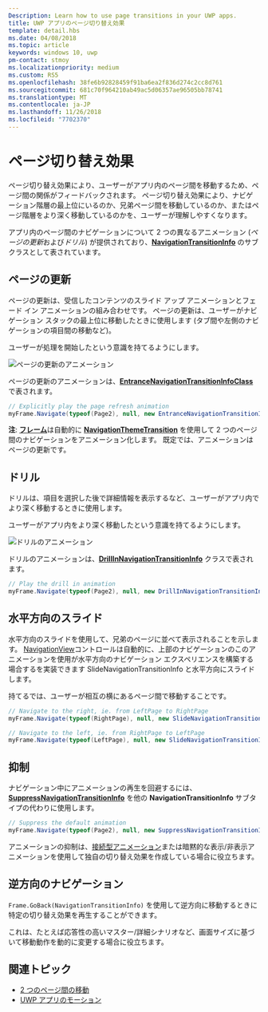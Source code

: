 ```yaml
---
Description: Learn how to use page transitions in your UWP apps.
title: UWP アプリのページ切り替え効果
template: detail.hbs
ms.date: 04/08/2018
ms.topic: article
keywords: windows 10, uwp
pm-contact: stmoy
ms.localizationpriority: medium
ms.custom: RS5
ms.openlocfilehash: 38fe6b92828459f91ba6ea2f836d274c2cc8d761
ms.sourcegitcommit: 681c70f964210ab49ac5d06357ae96505bb78741
ms.translationtype: MT
ms.contentlocale: ja-JP
ms.lasthandoff: 11/26/2018
ms.locfileid: "7702370"
---
```

# <a name="page-transitions"></a>ページ切り替え効果

ページ切り替え効果により、ユーザーがアプリ内のページ間を移動するため、ページ間の関係がフィードバックされます。 ページ切り替え効果により、ナビゲーション階層の最上位にいるのか、兄弟ページ間を移動しているのか、またはページ階層をより深く移動しているのかを、ユーザーが理解しやすくなります。

アプリ内のページ間のナビゲーションについて 2 つの異なるアニメーション (*ページの更新*および*ドリル*) が提供されており、[**NavigationTransitionInfo**](https://docs.microsoft.com/uwp/api/windows.ui.xaml.media.animation.navigationtransitioninfo) のサブクラスとして表されています。

## <a name="page-refresh"></a>ページの更新

ページの更新は、受信したコンテンツのスライド アップ アニメーションとフェード イン アニメーションの組み合わせです。 ページの更新は、ユーザーがナビゲーション スタックの最上位に移動したときに使用します (タブ間や左側のナビゲーションの項目間の移動など)。

ユーザーが処理を開始したという意識を持てるようにします。

![ページの更新のアニメーション](images/page-refresh.gif)

ページの更新のアニメーションは、[**EntranceNavigationTransitionInfoClass**](https://docs.microsoft.com/uwp/api/windows.ui.xaml.media.animation.entrancenavigationtransitioninfo) で表されます。

```csharp
// Explicitly play the page refresh animation
myFrame.Navigate(typeof(Page2), null, new EntranceNavigationTransitionInfo());

```

**注**: [**フレーム**](https://docs.microsoft.com/uwp/api/windows.ui.xaml.controls.frame)は自動的に [**NavigationThemeTransition**](https://docs.microsoft.com/uwp/api/windows.ui.xaml.media.animation.navigationthemetransition) を使用して 2 つのページ間のナビゲーションをアニメーション化します。 既定では、アニメーションはページの更新です。

## <a name="drill"></a>ドリル

ドリルは、項目を選択した後で詳細情報を表示するなど、ユーザーがアプリ内でより深く移動するときに使用します。

ユーザーがアプリ内をより深く移動したという意識を持てるようにします。

![ドリルのアニメーション](images/drill.gif)

ドリルのアニメーションは、[**DrillInNavigationTransitionInfo**](https://docs.microsoft.com/uwp/api/windows.ui.xaml.media.animation.drillinnavigationtransitioninfo) クラスで表されます。

```csharp
// Play the drill in animation
myFrame.Navigate(typeof(Page2), null, new DrillInNavigationTransitionInfo());
```

## <a name="horizontal-slide"></a>水平方向のスライド

水平方向のスライドを使用して、兄弟のページに並べて表示されることを示します。 [NavigationView](../controls-and-patterns/navigationview.md)コントロールは自動的に、上部のナビゲーションのこのアニメーションを使用が水平方向のナビゲーション エクスペリエンスを構築する場合するを実装できます SlideNavigationTransitionInfo と水平方向にスライドします。

持てるでは、ユーザーが相互の横にあるページ間で移動することです。 

```csharp
// Navigate to the right, ie. from LeftPage to RightPage
myFrame.Navigate(typeof(RightPage), null, new SlideNavigationTransitionInfo() { SlideNavigationTransitionEffect.FromRight } );

// Navigate to the left, ie. from RightPage to LeftPage
myFrame.Navigate(typeof(LeftPage), null, new SlideNavigationTransitionInfo() { SlideNavigationTransitionEffect.FromLeft } );
```

## <a name="suppress"></a>抑制

ナビゲーション中にアニメーションの再生を回避するには、[**SuppressNavigationTransitionInfo**](https://docs.microsoft.com/uwp/api/windows.ui.xaml.media.animation.suppressnavigationtransitioninfo) を他の **NavigationTransitionInfo** サブタイプの代わりに使用します。

```csharp
// Suppress the default animation
myFrame.Navigate(typeof(Page2), null, new SuppressNavigationTransitionInfo());
```

アニメーションの抑制は、[接続型アニメーション](connected-animation.md)または暗黙的な表示/非表示アニメーションを使用して独自の切り替え効果を作成している場合に役立ちます。

## <a name="backwards-navigation"></a>逆方向のナビゲーション

`Frame.GoBack(NavigationTransitionInfo)` を使用して逆方向に移動するときに特定の切り替え効果を再生することができます。

これは、たとえば応答性の高いマスター/詳細シナリオなど、画面サイズに基づいて移動動作を動的に変更する場合に役立ちます。

## <a name="related-topics"></a>関連トピック

- [2 つのページ間の移動](../basics/navigate-between-two-pages.md)
- [UWP アプリのモーション](index.md)

